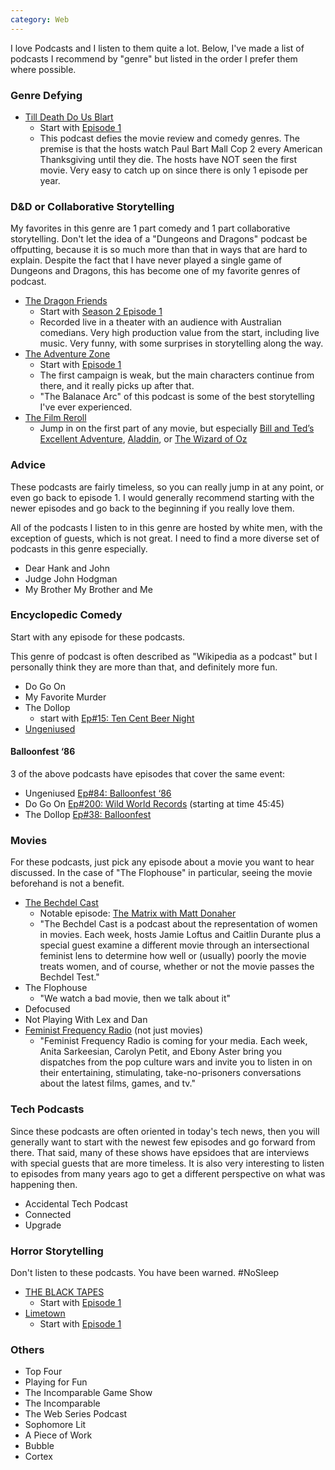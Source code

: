 ```yaml
---
category: Web
---
```


I love Podcasts and I listen to them quite a lot. Below, I've made a list of podcasts I recommend by "genre" but listed in the order I prefer them where possible.


### Genre Defying

- [Till Death Do Us Blart](http://www.tilldeathdousblart.com/)
  - Start with [Episode 1](https://overcast.fm/+FkVu1VaL8)
  - This podcast defies the movie review and comedy genres. The premise is that the hosts watch Paul Bart Mall Cop 2 every American Thanksgiving until they die. The hosts have NOT seen the first movie. Very easy to catch up on since there is only 1 episode per year.

### D&D or Collaborative Storytelling

My favorites in this genre are 1 part comedy and 1 part collaborative storytelling. Don't let the idea of a "Dungeons and Dragons" podcast be offputting, because it is so much more than that in ways that are hard to explain. Despite the fact that I have never played a single game of Dungeons and Dragons, this has become one of my favorite genres of podcast.

- [The Dragon Friends](https://www.thedragonfriends.com/)
  - Start with [Season 2 Episode 1](https://overcast.fm/+E5nD3xzYs)
  - Recorded live in a theater with an audience with Australian comedians. Very high production value from the start, including live music. Very funny, with some surprises in storytelling along the way.
- [The Adventure Zone](https://www.maximumfun.org/shows/adventure-zone)
  - Start with [Episode 1](https://overcast.fm/+D4cxjjHXk)
  - The first campaign is weak, but the main characters continue from there, and it really picks up after that.
  - "The Balanace Arc" of this podcast is some of the best storytelling I've ever experienced.
- [The Film Reroll](https://www.filmreroll.com/)
  - Jump in on the first part of any movie, but especially [Bill and Ted’s Excellent Adventure](https://overcast.fm/+FsguoTfwo), [Aladdin](https://overcast.fm/+FsgtsV-Ms), or [The Wizard of Oz](https://overcast.fm/+Fsgv5K_Oc)

### Advice

These podcasts are fairly timeless, so you can really jump in at any point, or even go back to episode 1. I would generally recommend starting with the newer episodes and go back to the beginning if you really love them.

All of the podcasts I listen to in this genre are hosted by white men, with the exception of guests, which is not great. I need to find a more diverse set of podcasts in this genre especially.

- Dear Hank and John
- Judge John Hodgman
- My Brother My Brother and Me

### Encyclopedic Comedy

Start with any episode for these podcasts.

This genre of podcast is often described as "Wikipedia as a podcast" but I personally think they are more than that, and definitely more fun.

- Do Go On
- My Favorite Murder
- The Dollop
  - start with [Ep#15: Ten Cent Beer Night](https://overcast.fm/+CduY1rTY)
- [Ungeniused](https://www.relay.fm/ungeniused)

#### Balloonfest ‘86

3 of the above podcasts have episodes that cover the same event:
- Ungeniused [Ep#84: Balloonfest ‘86](https://overcast.fm/+GuVWfhMcc)
- Do Go On [Ep#200: Wild World Records](https://overcast.fm/+K4eUavvyQ/45:45) (starting at time 45:45)
- The Dollop [Ep#38: Balloonfest](https://overcast.fm/+CdtP5ezQ)

### Movies

For these podcasts, just pick any episode about a movie you want to hear discussed. In the case of "The Flophouse" in particular, seeing the movie beforehand is not a benefit.

- [The Bechdel Cast](https://www.bechdelcast.com/)
  - Notable episode: [The Matrix with Matt Donaher](https://overcast.fm/+HqRtygijo)
  - "The Bechdel Cast is a podcast about the representation of women in movies. Each week, hosts Jamie Loftus and Caitlin Durante plus a special guest examine a different movie through an intersectional feminist lens to determine how well or (usually) poorly the movie treats women, and of course, whether or not the movie passes the Bechdel Test."
- The Flophouse
  - "We watch a bad movie, then we talk about it"
- Defocused
- Not Playing With Lex and Dan
- [Feminist Frequency Radio](https://overcast.fm/itunes1307153574/feminist-frequency-radio) (not just movies)
  - "Feminist Frequency Radio is coming for your media. Each week, Anita Sarkeesian, Carolyn Petit, and Ebony Aster bring you dispatches from the pop culture wars and invite you to listen in on their entertaining, stimulating, take-no-prisoners conversations about the latest films, games, and tv."


### Tech Podcasts

Since these podcasts are often oriented in today's tech news, then you will generally want to start with the newest few episodes and go forward from there. That said, many of these shows have epsidoes that are interviews with special guests that are more timeless. It is also very interesting to listen to episodes from many years ago to get a different perspective on what was happening then.

- Accidental Tech Podcast
- Connected
- Upgrade

### Horror Storytelling

Don't listen to these podcasts. You have been warned. #NoSleep

- [THE BLACK TAPES](http://theblacktapespodcast.com/)
  - Start with [Episode 1](https://overcast.fm/+Ep6z1YteY)
- [Limetown](https://www.twoupproductions.com/limetown)
  - Start with [Episode 1](https://overcast.fm/+JnYEFkiIs)

### Others

- Top Four
- Playing for Fun
- The Incomparable Game Show
- The Incomparable
- The Web Series Podcast
- Sophomore Lit
- A Piece of Work
- Bubble
- Cortex
